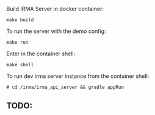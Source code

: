 
Build IRMA Server in docker container:

`make build`

To run the server with the demo config:

`make run`

Enter in the container shell:

`make shell`

To run dev irma server instance from the container shell:

`# cd /irma/irma_api_server && gradle appRun`

TODO: 
- 